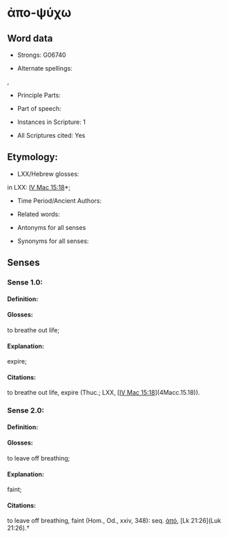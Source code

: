 # ἀπο-ψύχω

<!-- Status: S2=NeedsEdits -->
<!-- Lexica used for edits:   -->

## Word data

* Strongs: G06740

* Alternate spellings:

,

* Principle Parts: 


* Part of speech: 


* Instances in Scripture: 1

* All Scriptures cited: Yes

## Etymology: 


* LXX/Hebrew glosses: 

in LXX: [IV Mac 15:18](4Macc.15.18)*;

* Time Period/Ancient Authors: 


* Related words: 

* Antonyms for all senses

* Synonyms for all senses: 


## Senses 


### Sense  1.0: 

#### Definition: 

#### Glosses: 

to breathe out life; 

#### Explanation: 

expire; 

#### Citations: 

to breathe out life, expire (Thuc.; LXX, [[IV Mac 15:18](4Macc.15.18)](4Macc.15.18)).

### Sense  2.0: 

#### Definition: 

#### Glosses: 

to leave off breathing; 

#### Explanation: 

faint; 

#### Citations: 

to leave off breathing, faint (Hom., Od., xxiv, 348): seq. [ἀπό](), [Lk 21:26](Luk 21:26).†
